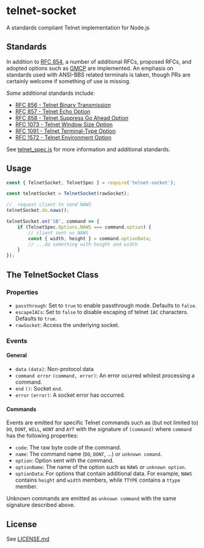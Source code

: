 # telnet-socket
A standards compliant Telnet implementation for Node.js

## Standards
In addition to [RFC 854](https://tools.ietf.org/html/rfc854), a number of additional RFCs, proposed RFCs, and adopted options such as [GMCP](https://www.gammon.com.au/gmcp) are implemented. An emphasis on standards used with ANSI-BBS related terminals is taken, though PRs are certainly welcome if something of use is missing.

_Some_ additional standards include:
* [RFC 856 - Telnet Binary Transmission](https://tools.ietf.org/html/rfc856)
* [RFC 857 - Telnet Echo Option](https://tools.ietf.org/html/rfc857)
* [RFC 858 - Telnet Suppress Go Ahead Option](https://tools.ietf.org/html/rfc858)
* [RFC 1073 - Telnet Window Size Option](https://tools.ietf.org/html/rfc1073)
* [RFC 1091 - Telnet Terminal-Type Option](https://tools.ietf.org/html/rfc1091)
* [RFC 1572 - Telnet Environment Option](https://tools.ietf.org/html/rfc1572)

See [telnet_spec.js](lib/telnet_spec.js) for more information and additional standards.

## Usage
```javascript
const { TelnetSocket, TelnetSpec } = require('telnet-socket');

const telnetSocket = TelnetSocket(rawSocket);

//	request client to send NAWS
telnetSocket.do.naws();

telnetSocket.on('SB', command => {
	if (TelnetSpec.Options.NAWS === command.option) {
		// client sent us NAWS
		const { width, height } = command.optionData;
		// ...do something with height and width
	}
});
```

## The TelnetSocket Class

### Properties
* `passthrough`: Set to `true` to enable passthrough mode. Defaults to `false`.
* `escapeIACs`: Set to `false` to disable escaping of telnet `IAC` characters. Defaults to `true`.
* `rawSocket`: Access the underlying socket.

### Events
#### General
* `data` `(data)`: Non-protocol data
* `command error` `(command, error)`: An error ocurred whilest processing a command.
* `end` `()`: Socket `end`.
* `error` `(error)`: A socket error has occurred.

#### Commands
Events are emitted for specific Telnet commands such as (but not limited to) `DO`, `DONT`, `WILL`, `WONT` and `AYT` with the signature of `(command)` where `command` has the following properties:
* `code`: The raw byte code of the command.
* `name`: The command name (`DO`, `DONT`, ...) or `unknown comand`.
* `option`: Option sent with the command.
* `optionName`: The name of the option such as `NAWS` or `unknown option`.
* `optionData`: For options that contain additional data. For example, `NAWS` contains `height` and `width` members, while `TTYPE` contains a `ttype` member.

Unknown commands are emitted as `unknown command` with the same signature described above.

## License
See [LICENSE.md](LICENSE)
